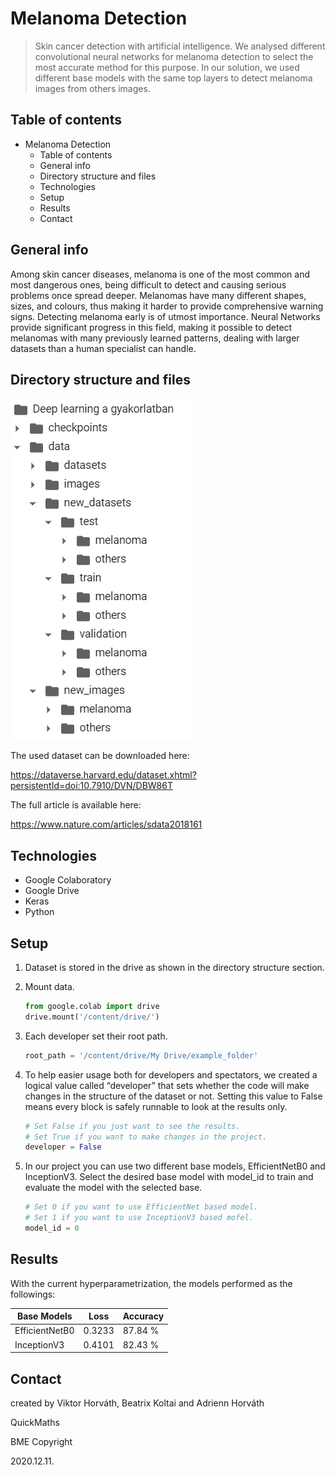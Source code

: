 # Melanoma Detection

> Skin cancer detection with artificial intelligence. We analysed different convolutional neural networks for melanoma detection to select the most accurate method for this purpose. In our solution, we used different base models with the same top layers to detect melanoma images from others images.



## Table of contents

* Melanoma Detection
   * Table of contents
   * General info
   * Directory structure and files
   * Technologies
   * Setup
   * Results
   * Contact

## General info

Among skin cancer diseases, melanoma is one of the most common and most dangerous ones, being difficult to detect and causing serious problems once spread deeper. Melanomas have many different shapes, sizes, and colours, thus making it harder to provide comprehensive warning signs. Detecting melanoma early is of utmost importance. Neural Networks provide significant progress in this field, making it possible to detect melanomas with many previously learned patterns, dealing with larger datasets than a human specialist can handle.



## Directory structure and files


![directory structure](images/directorystructure.png)


The used dataset can be downloaded here:

https://dataverse.harvard.edu/dataset.xhtml?persistentId=doi:10.7910/DVN/DBW86T

The full article is available here:

https://www.nature.com/articles/sdata2018161



## Technologies

- Google Colaboratory
- Google Drive
- Keras
- Python



## Setup

1. Dataset is stored in the drive as shown in the directory structure section.

2. Mount data.

   ```python
   from google.colab import drive
   drive.mount('/content/drive/')
   ```

3. Each developer set their root path.

   ```python
   root_path = '/content/drive/My Drive/example_folder'
   ```

4. To help easier usage both for developers and spectators, we created a logical value called “developer” that sets whether the code will make changes in the structure of the dataset or not. Setting this value to False means every block is safely runnable to look at the results only.

   ```python
   # Set False if you just want to see the results.
   # Set True if you want to make changes in the project.
   developer = False
   ```

5. In our project you can use two different base models, EfficientNetB0 and InceptionV3. Select the desired base model with model_id to train and evaluate the model with the selected base.

   ```python
   # Set 0 if you want to use EfficientNet based model.
   # Set 1 if you want to use InceptionV3 based mofel.
   model_id = 0
   ```

   

## Results

With the current hyperparametrization, the models performed as the followings:

| Base Models    | Loss   | Accuracy |
| -------------- | ------ | -------- |
| EfficientNetB0 | 0.3233 | 87.84 %  |
| InceptionV3    | 0.4101 | 82.43 %  |



## Contact

created by Viktor Horváth, Beatrix Koltai and Adrienn Horváth

QuickMaths

BME Copyright

2020.12.11.

